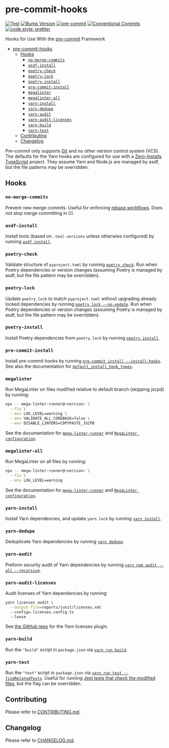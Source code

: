 # pre-commit-hooks

[![Test](https://github.com/ScribeMD/pre-commit-hooks/workflows/Test/badge.svg)](https://github.com/ScribeMD/pre-commit-hooks/actions/workflows/test.yaml)
[![Bump Version](https://github.com/ScribeMD/pre-commit-hooks/workflows/Bump%20Version/badge.svg)](https://github.com/ScribeMD/pre-commit-hooks/actions/workflows/bump-version.yaml)
[![pre-commit](https://img.shields.io/badge/pre--commit-enabled-brightgreen?logo=pre-commit&logoColor=white)](https://github.com/pre-commit/pre-commit)
[![Conventional Commits](https://img.shields.io/badge/Conventional%20Commits-1.0.0-yellow.svg?style=flat-square)](https://conventionalcommits.org)
[![code style: prettier](https://img.shields.io/badge/code_style-prettier-ff69b4.svg?style=flat-square)](https://github.com/prettier/prettier)

Hooks for Use With the [pre-commit](https://pre-commit.com) Framework

<!--TOC-->

- [pre-commit-hooks](#pre-commit-hooks)
  - [Hooks](#hooks)
    - [`no-merge-commits`](#no-merge-commits)
    - [`asdf-install`](#asdf-install)
    - [`poetry-check`](#poetry-check)
    - [`poetry-lock`](#poetry-lock)
    - [`poetry-install`](#poetry-install)
    - [`pre-commit-install`](#pre-commit-install)
    - [`megalinter`](#megalinter)
    - [`megalinter-all`](#megalinter-all)
    - [`yarn-install`](#yarn-install)
    - [`yarn-dedupe`](#yarn-dedupe)
    - [`yarn-audit`](#yarn-audit)
    - [`yarn-audit-licenses`](#yarn-audit-licenses)
    - [`yarn-build`](#yarn-build)
    - [`yarn-test`](#yarn-test)
  - [Contributing](#contributing)
  - [Changelog](#changelog)

<!--TOC-->

Pre-commit only supports [Git](https://git-scm.com/) and no other version
control system (VCS). The defaults for the Yarn hooks are configured for use
with a [Zero-Installs](https://yarnpkg.com/features/zero-installs)
[TypeScript](https://www.typescriptlang.org/) project. They assume Yarn and
Node.js are managed by asdf, but the file patterns may be overridden.

## Hooks

### `no-merge-commits`

Prevent new merge commits. Useful for enforcing
[rebase workflows](https://git-scm.com/book/en/v2/Git-Branching-Rebasing).
Does not stop merge committing in CI.

### `asdf-install`

Install tools (based on `.tool-versions` unless otherwise configured) by running
[`asdf install`](https://asdf-vm.com/manage/configuration.html#tool-versions).

### `poetry-check`

Validate structure of `pyproject.toml` by running
[`poetry check`](https://python-poetry.org/docs/cli/#check). Run when
Poetry dependencies or version changes (assuming Poetry is managed by asdf, but
the file pattern may be overridden).

### `poetry-lock`

Update `poetry.lock` to match `pyproject.toml` without upgrading already locked
dependencies by running
[`poetry lock --no-update`](https://python-poetry.org/docs/cli/#options-9). Run
when Poetry dependencies or version changes (assuming Poetry is managed by asdf,
but the file pattern may be overridden).

### `poetry-install`

Install Poetry dependencies from `poetry.lock` by running
[`poetry install`](https://python-poetry.org/docs/cli/#install).

### `pre-commit-install`

Install pre-commit hooks by running
[`pre-commit install --install-hooks`](https://pre-commit.com/#pre-commit-install).
See also the documentation for
[`default_install_hook_types`](https://pre-commit.com/#top_level-default_install_hook_types).

### `megalinter`

Run MegaLinter on files modified relative to default branch (skipping jscpd)
by running:

```sh
npx -- mega-linter-runner@<version> \
  --fix \
  --env LOG_LEVEL=warning \
  --env VALIDATE_ALL_CODEBASE=false \
  --env DISABLE_LINTERS=COPYPASTE_JSCPD
```

See the documentation for
[`mega-linter-runner`](https://megalinter.github.io/latest/mega-linter-runner/#usage)
and
[`MegaLinter configuration`](https://megalinter.github.io/latest/configuration/).

### `megalinter-all`

Run MegaLinter on all files by running:

```sh
npx -- mega-linter-runner@<version> \
  --fix \
  --env LOG_LEVEL=warning
```

See the documentation for
[`mega-linter-runner`](https://megalinter.github.io/latest/mega-linter-runner/#usage)
and
[`MegaLinter configuration`](https://megalinter.github.io/latest/configuration/).

### `yarn-install`

Install Yarn dependencies, and update `yarn.lock` by running
[`yarn install`](https://yarnpkg.com/cli/install).

### `yarn-dedupe`

Deduplicate Yarn dependencies by running
[`yarn dedupe`](https://yarnpkg.com/cli/dedupe).

### `yarn-audit`

Preform security audit of Yarn dependencies by running
[`yarn npm audit --all --recursive`](https://yarnpkg.com/cli/npm/audit).

### `yarn-audit-licenses`

Audit licenses of Yarn dependencies by running:

```sh
yarn licenses audit \
  --output-file=reports/junit/licenses.xml
  --config=.licenses.config.ts
  --loose
```

See [the GitHub repo](https://github.com/tophat/yarn-plugin-licenses) for the
Yarn licenses plugin.

### `yarn-build`

Run the `"build"` script in `package.json` via
[`yarn run build`](https://yarnpkg.com/cli/run).

### `yarn-test`

Run the `"test"` script in `package.json` via
[`yarn run test --findRelatedTests`](https://yarnpkg.com/cli/run). Useful for
running
[Jest tests that check the modified files](https://jestjs.io/docs/cli#--findrelatedtests-spaceseparatedlistofsourcefiles),
but the flag can be overridden.

## Contributing

Please refer to [CONTRIBUTING.md](CONTRIBUTING.md).

## Changelog

Please refer to [CHANGELOG.md](CHANGELOG.md).
